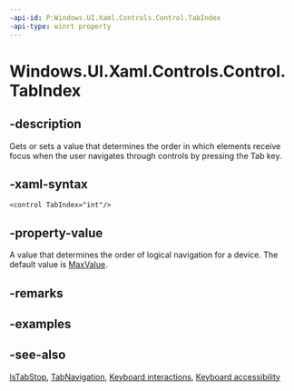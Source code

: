 ```yaml
---
-api-id: P:Windows.UI.Xaml.Controls.Control.TabIndex
-api-type: winrt property
---
```


<!-- Property syntax
public int TabIndex { get;  set; }
-->

# Windows.UI.Xaml.Controls.Control.TabIndex

## -description
Gets or sets a value that determines the order in which elements receive focus when the user navigates through controls by pressing the Tab key.

## -xaml-syntax
```xaml
<control TabIndex="int"/>
```


## -property-value
A value that determines the order of logical navigation for a device. The default value is [MaxValue](/dotnet/api/system.int32.maxvalue?view=dotnet-uwp-10.0&preserve-view=true).

## -remarks

## -examples

## -see-also
[IsTabStop](control_istabstop.md), [TabNavigation](control_tabnavigation.md), [Keyboard interactions](/windows/uwp/input-and-devices/keyboard-interactions), [Keyboard accessibility](/windows/uwp/accessibility/keyboard-accessibility)
